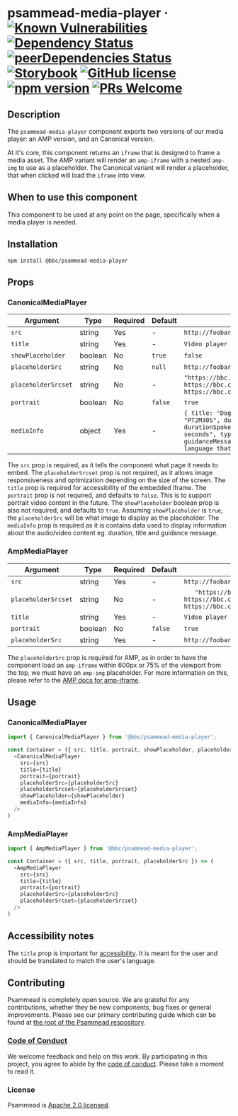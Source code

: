 # psammead-media-player &middot; [![Known Vulnerabilities](https://snyk.io/test/github/bbc/psammead/badge.svg?targetFile=packages%2Fcomponents%2Fpsammead-brand%2Fpackage.json)](https://snyk.io/test/github/bbc/psammead?targetFile=packages%2Fcomponents%2Fpsammead-brand%2Fpackage.json) [![Dependency Status](https://david-dm.org/bbc/psammead.svg?path=packages/components/psammead-media-player)](https://david-dm.org/bbc/psammead?path=packages/components/psammead-media-player) [![peerDependencies Status](https://david-dm.org/bbc/psammead/peer-status.svg?path=packages/components/psammead-media-player)](https://david-dm.org/bbc/psammead?path=packages/components/psammead-media-player&type=peer) [![Storybook](https://raw.githubusercontent.com/storybooks/brand/master/badge/badge-storybook.svg?sanitize=true)](https://bbc.github.io/psammead/?path=/story/brand--default) [![GitHub license](https://img.shields.io/badge/license-Apache%202.0-blue.svg)](https://github.com/bbc/psammead/blob/latest/LICENSE) [![npm version](https://img.shields.io/npm/v/@bbc/psammead-media-player.svg)](https://www.npmjs.com/package/@bbc/psammead-media-player) [![PRs Welcome](https://img.shields.io/badge/PRs-welcome-brightgreen.svg)](https://github.com/bbc/psammead/blob/latest/CONTRIBUTING.md) 

## Description
The `psammead-media-player` component exports two versions of our media player: an AMP version, and an Canonical version.

At it's core, this component returns an `iframe` that is designed to frame a media asset. 
The AMP variant will render an `amp-iframe` with a nested `amp-img` to use as a placeholder.
The Canonical variant will render a placeholder, that when clicked will load the `iframe` into view.

## When to use this component
This component to be used at any point on the page, specifically when a media player is needed.

## Installation
`npm install @bbc/psammead-media-player`

## Props
### CanonicalMediaPlayer

| Argument  | Type                | Required | Default | Example         |
|-----------|---------------------|----------|---------|-----------------|
| `src` | string | Yes   | - | `http://foobar.com/embeddable_endpoint` |
| `title` | string | Yes | - | `Video player` |
| `showPlaceholder` | boolean | No   | `true` | `false` |
| `placeholderSrc` | string | No   | `null` | `http://foobar.com/placeholder.png` |
| `placeholderSrcset` | string | No   | - | `"https://bbc.com/300/cat.jpg 300w, https://bbc.com/450/cat.jpg 450w, https://bbc.com/600/cat.jpg 600w"` |
| `portrait` | boolean | No   | `false` | `true` |
| `mediaInfo` | object | Yes | - | `{ title: "Dog chases cat", datetime: "PT2M30S", duration: "2:30", durationSpoken: "2 minutes 30 seconds", type: "video", guidanceMessage: "May contain strong language that may offend" }` |

The `src` prop is required, as it tells the component what page it needs to embed.
The `placeholderSrcset` prop is not required, as it allows image responsiveness and optimization depending on the size of the screen.
The `title` prop is required for accessibility of the embedded iframe.
The `portrait` prop is not required, and defaults to `false`. This is to support portrait video content in the future.
The `showPlaceholder` boolean prop is also not required, and defaults to `true`.
Assuming `showPlaceholder` is `true`, the `placeholderSrc` will be what image to display as the placeholder.
The `mediaInfo` prop is required as it is contains data used to display information about the audio/video content eg. duration, title and guidance message.

### AmpMediaPlayer

| Argument  | Type                | Required | Default | Example         |
|-----------|---------------------|----------|---------|-----------------|
| `src` | string | Yes   | - | `http://foobar.com/embeddable_endpoint` |
| `placeholderSrcset` | string | No   | - | `	"https://bbc.com/300/cat.jpg 300w, https://bbc.com/450/cat.jpg 450w, https://bbc.com/600/cat.jpg 600w"` |
| `title` | string | Yes | - | `Video player` |
| `portrait` | boolean | No   | `false` | `true` |
| `placeholderSrc` | string | Yes   | - | `http://foobar.com/placeholder.png` |

The `placeholderSrc` prop is required for AMP, as in order to have the component load an `amp-iframe` within 600px or 75% of the viewport from the top, we must have an `amp-img` placeholder. For more information on this, please refer to the [AMP docs for amp-iframe](https://amp.dev/documentation/components/amp-iframe/).

## Usage
### CanonicalMediaPlayer
```js
import { CanonicalMediaPlayer } from '@bbc/psammead-media-player';

const Container = ({ src, title, portrait, showPlaceholder, placeholderSrc, mediaInfo }) => (
  <CanonicalMediaPlayer
    src={src}
    title={title}
    portrait={portrait}
    placeholderSrc={placeholderSrc}
    placeholderSrcset={placeholderSrcset}
    showPlaceholder={showPlaceholder}
    mediaInfo={mediaInfo}
  />
)
```

### AmpMediaPlayer
```js
import { AmpMediaPlayer } from '@bbc/psammead-media-player';

const Container = ({ src, title, portrait, placeholderSrc }) => (
  <AmpMediaPlayer
    src={src}
    title={title}
    portrait={portrait}
    placeholderSrc={placeholderSrc}
    placeholderSrcset={placeholderSrcset}
  />
)
```

## Accessibility notes
The `title` prop is important for [accessibility](https://www.w3.org/TR/WCAG20-TECHS/H64.html). It is meant for the user and should be translated to match the user's language.

## Contributing

Psammead is completely open source. We are grateful for any contributions, whether they be new components, bug fixes or general improvements. Please see our primary contributing guide which can be found at [the root of the Psammead respository](https://github.com/bbc/psammead/blob/latest/CONTRIBUTING.md).

### [Code of Conduct](https://github.com/bbc/psammead/blob/latest/CODE_OF_CONDUCT.md)

We welcome feedback and help on this work. By participating in this project, you agree to abide by the [code of conduct](https://github.com/bbc/psammead/blob/latest/CODE_OF_CONDUCT.md). Please take a moment to read it.

### License

Psammead is [Apache 2.0 licensed](https://github.com/bbc/psammead/blob/latest/LICENSE).
